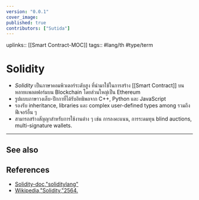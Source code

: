 ```yaml
---
version: "0.0.1"
cover_image:
published: true
contributors: ["Sutida"]
---
```

uplinks:: [[Smart Contract-MOC]]
tags:: #lang/th #type/term

# Solidity
- *Solidity* เป็นภาษาคอมพิวเตอร์ระดับสูง ที่นำมาใช้ในการสร้าง [[Smart Contract]] บนหลายเเพลตฟอร์มบน Blockchain โดยส่วนใหญ่เป็น Ethereum 
- รูปแบบภาษาวงเล็บ-ปีกกาที่ได้รับอิทธิพลจาก C++, Python และ JavaScript 
- รองรับ inheritance, libraries และ  complex user-defined types among รวมถึงฟีเจอร์อื่น ๆ
- สามารถสร้างสัญญาสำหรับการใช้งานต่าง ๆ เช่น การลงคะแนน, การระดมทุน blind auctions, multi-signature wallets. 
---
## See also
## References
- [Solidity-doc,"soliditylang"](https://docs.soliditylang.org/en/v0.8.13/)
- [Wikipedia,"Solidity,"2564.](https://th.wikipedia.org/wiki/%E0%B8%8B%E0%B8%AD%E0%B8%A5%E0%B8%B4%E0%B8%94%E0%B8%B4%E0%B8%95%E0%B8%B5)
